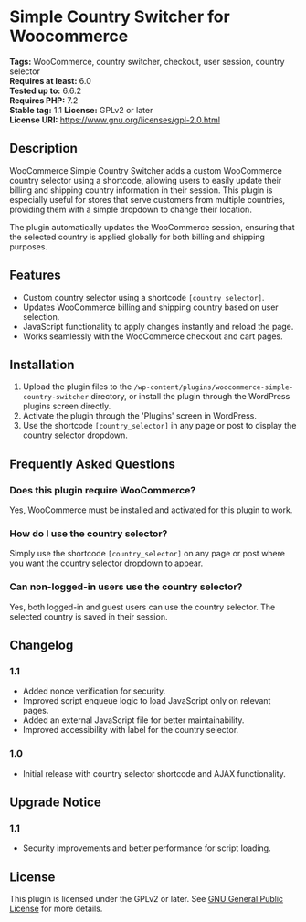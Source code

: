 # Simple Country Switcher for Woocommerce

**Tags:** WooCommerce, country switcher, checkout, user session, country selector  
**Requires at least:** 6.0  
**Tested up to:** 6.6.2  
**Requires PHP:** 7.2  
**Stable tag:** 1.1
**License:** GPLv2 or later  
**License URI:** https://www.gnu.org/licenses/gpl-2.0.html

## Description

WooCommerce Simple Country Switcher adds a custom WooCommerce country selector using a shortcode, allowing users to easily update their billing and shipping country information in their session. This plugin is especially useful for stores that serve customers from multiple countries, providing them with a simple dropdown to change their location.

The plugin automatically updates the WooCommerce session, ensuring that the selected country is applied globally for both billing and shipping purposes.

## Features

- Custom country selector using a shortcode `[country_selector]`.
- Updates WooCommerce billing and shipping country based on user selection.
- JavaScript functionality to apply changes instantly and reload the page.
- Works seamlessly with the WooCommerce checkout and cart pages.

## Installation

1. Upload the plugin files to the `/wp-content/plugins/woocommerce-simple-country-switcher` directory, or install the plugin through the WordPress plugins screen directly.
2. Activate the plugin through the 'Plugins' screen in WordPress.
3. Use the shortcode `[country_selector]` in any page or post to display the country selector dropdown.

## Frequently Asked Questions

### Does this plugin require WooCommerce?
Yes, WooCommerce must be installed and activated for this plugin to work.

### How do I use the country selector?
Simply use the shortcode `[country_selector]` on any page or post where you want the country selector dropdown to appear.

### Can non-logged-in users use the country selector?
Yes, both logged-in and guest users can use the country selector. The selected country is saved in their session.

## Changelog

### 1.1
- Added nonce verification for security.
- Improved script enqueue logic to load JavaScript only on relevant pages.
- Added an external JavaScript file for better maintainability.
- Improved accessibility with label for the country selector.

### 1.0
- Initial release with country selector shortcode and AJAX functionality.

## Upgrade Notice

### 1.1
- Security improvements and better performance for script loading.

## License

This plugin is licensed under the GPLv2 or later. See [GNU General Public License](https://www.gnu.org/licenses/gpl-2.0.html) for more details.
